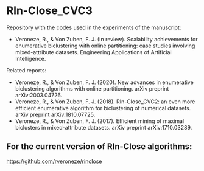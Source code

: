 # RIn-Close_CVC3

Repository with the codes used in the experiments of the manuscript:
- Veroneze, R., & Von Zuben, F. J. (In review). Scalability achievements for enumerative biclustering with online partitioning: case studies involving mixed-attribute datasets. Engineering Applications of Artificial Intelligence.

Related reports:
- Veroneze, R., & Von Zuben, F. J. (2020). New advances in enumerative biclustering algorithms with online partitioning. arXiv preprint arXiv:2003.04726.
- Veroneze, R., & Von Zuben, F. J. (2018). RIn-Close_CVC2: an even more efficient enumerative algorithm for biclustering of numerical datasets. arXiv preprint arXiv:1810.07725.
- Veroneze, R., & Von Zuben, F. J. (2017). Efficient mining of maximal biclusters in mixed-attribute datasets. arXiv preprint arXiv:1710.03289.


## For the current version of RIn-Close algorithms:
https://github.com/rveroneze/rinclose

